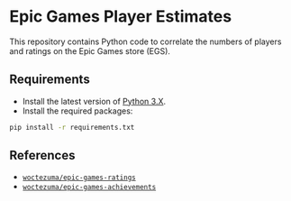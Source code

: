 # Epic Games Player Estimates

This repository contains Python code to correlate the numbers of players and ratings on the Epic Games store (EGS).

## Requirements

-   Install the latest version of [Python 3.X][python-download-url].
-   Install the required packages:

```bash
pip install -r requirements.txt
```

## References

- [`woctezuma/epic-games-ratings`][epic-games-ratings]
- [`woctezuma/epic-games-achievements`][epic-games-achievements]

<!-- Definitions -->

[img-cover]: <https://github.com/woctezuma/epic-games-player-estimates/wiki/img/cover.png>
[python-download-url]: <https://www.python.org/downloads/>
[epic-games-ratings]: <https://github.com/woctezuma/epic-games-ratings>
[epic-games-achievements]: <https://github.com/woctezuma/epic-games-achievements>
